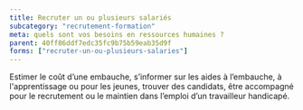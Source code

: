 ```yaml
---
title: Recruter un ou plusieurs salariés
subcategory: "recrutement-formation"
meta: quels sont vos besoins en ressources humaines ?
parent: 40ff86ddf7edc35fc9b75b59eab35d9f
forms: ["recruter-un-ou-plusieurs-salaries"]
---
```


Estimer le coût d’une embauche, s’informer sur les aides à l’embauche, à l'apprentissage ou pour les jeunes, trouver des candidats, être accompagné pour le recrutement ou le maintien dans l’emploi d’un travailleur handicapé.
